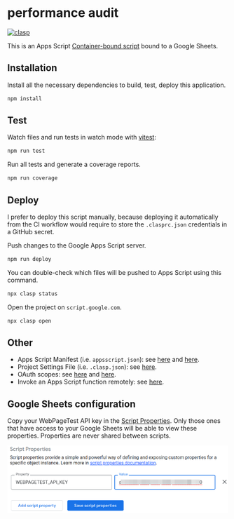 # performance audit

[![clasp](https://img.shields.io/badge/built%20with-clasp-4285f4.svg)](https://github.com/google/clasp)

This is an Apps Script [Container-bound script](https://developers.google.com/apps-script/guides/bound) bound to a Google Sheets.

## Installation

Install all the necessary dependencies to build, test, deploy this application.

```sh
npm install
```

## Test

Watch files and run tests in watch mode with [vitest](https://vitest.dev/):

```sh
npm run test
```

Run all tests and generate a coverage reports.

```sh
npm run coverage
```

## Deploy

I prefer to deploy this script manually, because deploying it automatically from the CI workflow would require to store the `.clasprc.json` credentials in a GitHub secret.

Push changes to the Google Apps Script server.

```sh
npm run deploy
```

You can double-check which files will be pushed to Apps Script using this command.

```sh
npx clasp status
```

Open the project on `script.google.com`.

```sh
npx clasp open
```

## Other

- Apps Script Manifest (i.e. `appsscript.json`): see [here](https://developers.google.com/apps-script/concepts/manifests) and [here](https://developers.google.com/apps-script/manifest).
- Project Settings File (i.e. `.clasp.json`): see [here](https://github.com/google/clasp#project-settings-file-claspjson).
- OAuth scopes: see [here](https://developers.google.com/apps-script/add-ons/concepts/workspace-scopes) and [here](https://developers.google.com/apps-script/add-ons/concepts/editor-scopes).
- Invoke an Apps Script function remotely: see [here](https://github.com/google/clasp/blob/master/docs/run.md).

## Google Sheets configuration

Copy your WebPageTest API key in the [Script Properties](https://developers.google.com/apps-script/guides/properties). Only those ones that have access to your Google Sheets will be able to view these properties. Properties are never shared between scripts.

![Key-Value pairs in Script Properties](./assets/images/script-properties.png)
